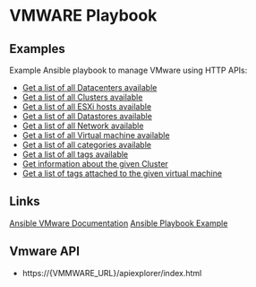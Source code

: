 # VMWARE Playbook

Examples
--------

Example Ansible playbook to manage VMware using HTTP APIs:

- [Get a list of all Datacenters available](./get_all_datacenters.yml)
- [Get a list of all Clusters available](./get_all_clusters.yml)
- [Get a list of all ESXi hosts available](./get_all_hosts.yml)
- [Get a list of all Datastores available](./get_all_datastores.yml)
- [Get a list of all Network available](./get_all_networks.yml)
- [Get a list of all Virtual machine available](./get_all_vms.yml)
- [Get a list of all categories available](./get_all_categories.yml)
- [Get a list of all tags available](./get_all_tags.yml)
- [Get information about the given Cluster](./get_cluster_info.yml)
- [Get a list of tags attached to the given virtual machine](./get_all_tags_from_virtual_machine.yml)

Links
-----

[Ansible VMware Documentation](https://docs.ansible.com/ansible/latest/vmware/index.html) 
[Ansible Playbook Example](https://github.com/Akasurde/ansible-vmware-http.git) 

Vmware API
-----

- https://{VMMWARE_URL}/apiexplorer/index.html

